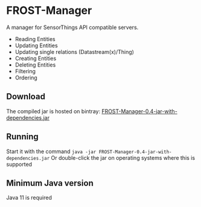 # FROST-Manager
A manager for SensorThings API compatible servers.
- Reading Entities
- Updating Entities
- Updating single relations (Datastream(x)/Thing)
- Creating Entities
- Deleting Entities
- Filtering
- Ordering

## Download
The compiled jar is hosted on bintray: [FROST-Manager-0.4-jar-with-dependencies.jar](https://bintray.com/fraunhoferiosb/Maven/download_file?file_path=de%2Ffraunhofer%2Fiosb%2Filt%2FFROST-Manager%2F0.4%2FFROST-Manager-0.4-jar-with-dependencies.jar)

## Running
Start it with the command
```java -jar FROST-Manager-0.4-jar-with-dependencies.jar```
Or double-click the jar on operating systems where this is supported

## Minimum Java version
Java 11 is required
